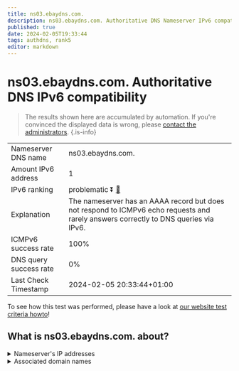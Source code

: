 ```yaml
---
title: ns03.ebaydns.com.
description: ns03.ebaydns.com. Authoritative DNS Nameserver IPv6 compatibility
published: true
date: 2024-02-05T19:33:44
tags: authdns, rank5
editor: markdown
---
```


# ns03.ebaydns.com. Authoritative DNS IPv6 compatibility

> The results shown here are accumulated by automation. If you're convinced the displayed data is wrong, please [contact the administrators](/howto/chat). 
{.is-info}




|   |   |
| - | - |
| Nameserver DNS name | ns03.ebaydns.com.
| Amount IPv6 address | 1
| IPv6 ranking | problematic :arrow_double_down: [🔗](/howto/ranking) |
| Explanation | The nameserver has an AAAA record but does not respond to ICMPv6 echo requests and rarely answers correctly to DNS queries via IPv6. |
| ICMPv6 success rate | 100%|
| DNS query success rate | 0% |
| Last Check Timestamp | 2024-02-05 20:33:44+01:00 |

To see how this test was performed, please have a look at [our website test criteria howto](/howto/testcriteria/authdns)!


## What is ns03.ebaydns.com. about?




<details>
<summary>Nameserver's IP addresses</summary>

2607:f740:e642:8::1

</details>



<details>
<summary>Associated domain names</summary>

www.ebay.com

</details>
